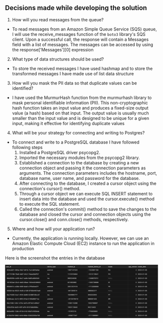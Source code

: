 ## Decisions made while developing the solution

1. How will you read messages from the queue?
- To read messages from an Amazon Simple Queue Service (SQS) queue, I will use the receive_messages function of the `boto3` library's SQS client. Upon a successful call, the response will contain a Messages field with a list of messages. The messages can be accessed by using the response['Messages'][0] expression


2. What type of data structures should be used?
- To store the received messages I have used hashmap and to store the transformed messages I have made use of list data structure

3. How will you mask the PII data so that duplicate values can be identified?
- I have used the MurmurHash function from the murmurhash library to mask personal identifiable information (PII). This non-cryptographic hash function takes an input value and produces a fixed-size output value (a hash) based on that input. The output value is usually much smaller than the input value and is designed to be unique for a given input, making it effective for identifying duplicate values

4. What will be your strategy for connecting and writing to Postgres?
- To connect and write to a PostgreSQL database I have followed following steps
    1. Installed a PostgreSQL driver psycopg2.
    2. Imported the necessary modules from the psycopg2 library.
    3. Established a connection to the database by creating a new connection object and passing it the connection parameters as arguments. The connection parameters includes the hostname, port, database name, user name, and password for the database.
    4. After connecting to the database, I created a cursor object using the connection's cursor() method. 
    5. Through a cursor object we can execute SQL INSERT statement to insert data into the database and used the cursor.execute() method to execute the SQL statement.
    6. Called the connection's commit() method to save the changes to the database and closed the cursor and connection objects using the cursor.close() and conn.close() methods, respectively.

5. Where and how will your application run?
- Currently, the application is running locally. However, we can use an Amazon Elastic Compute Cloud (EC2) instance to run the application in production 


Here is the screenshot the entries in the database 

![](postgress_db.png)